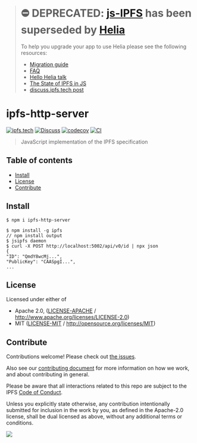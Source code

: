 > # ⛔️ DEPRECATED: [js-IPFS](https://github.com/ipfs/js-ipfs) has been superseded by [Helia](https://github.com/ipfs/helia) <!-- omit in toc -->
>
> To help you upgrade your app to use Helia please see the following resources:
>
>  - [Migration guide](https://github.com/ipfs/helia/wiki/%F0%9F%9A%9B-Migrating-from-js-IPFS)
>  - [FAQ](https://github.com/ipfs/helia/wiki/%E2%9D%93-FAQ)
>  - [Hello Helia talk](https://www.youtube.com/watch?v=T_FlhkLSgH8)
>  - [The State of IPFS in JS](https://blog.ipfs.tech/state-of-ipfs-in-js/)
>  - [discuss.ipfs.tech post](..)

# ipfs-http-server <!-- omit in toc -->

[![ipfs.tech](https://img.shields.io/badge/project-IPFS-blue.svg?style=flat-square)](https://ipfs.tech)
[![Discuss](https://img.shields.io/discourse/https/discuss.ipfs.tech/posts.svg?style=flat-square)](https://discuss.ipfs.tech)
[![codecov](https://img.shields.io/codecov/c/github/ipfs/js-ipfs.svg?style=flat-square)](https://codecov.io/gh/ipfs/js-ipfs)
[![CI](https://img.shields.io/github/actions/workflow/status/ipfs/js-ipfs/test.yml?branch=master\&style=flat-square)](https://github.com/ipfs/js-ipfs/actions/workflows/test.yml?query=branch%3Amaster)

> JavaScript implementation of the IPFS specification

## Table of contents <!-- omit in toc -->

- [Install](#install)
- [License](#license)
- [Contribute](#contribute)

## Install

```console
$ npm i ipfs-http-server
```

```console
$ npm install -g ipfs
// npm install output
$ jsipfs daemon
$ curl -X POST http://localhost:5002/api/v0/id | npx json
{
"ID": "QmdY8wcMj...",
"PublicKey": "CAASpgI...",
...
```

## License

Licensed under either of

- Apache 2.0, ([LICENSE-APACHE](LICENSE-APACHE) / <http://www.apache.org/licenses/LICENSE-2.0>)
- MIT ([LICENSE-MIT](LICENSE-MIT) / <http://opensource.org/licenses/MIT>)

## Contribute

Contributions welcome! Please check out [the issues](https://github.com/ipfs/js-ipfs/issues).

Also see our [contributing document](https://github.com/ipfs/community/blob/master/CONTRIBUTING_JS.md) for more information on how we work, and about contributing in general.

Please be aware that all interactions related to this repo are subject to the IPFS [Code of Conduct](https://github.com/ipfs/community/blob/master/code-of-conduct.md).

Unless you explicitly state otherwise, any contribution intentionally submitted for inclusion in the work by you, as defined in the Apache-2.0 license, shall be dual licensed as above, without any additional terms or conditions.

[![](https://cdn.rawgit.com/jbenet/contribute-ipfs-gif/master/img/contribute.gif)](https://github.com/ipfs/community/blob/master/CONTRIBUTING.md)
